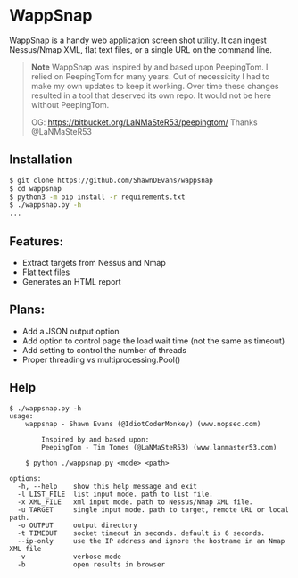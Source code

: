# WappSnap

WappSnap is a handy web application screen shot utility. It can ingest Nessus/Nmap XML, flat text files, or a single URL on the command line. 


> **Note**
> WappSnap was inspired by and based upon PeepingTom. I relied on PeepingTom for many years. Out of necessicity I had to make my own updates to keep it working. Over time these changes resulted in a tool that deserved its own repo. It would not be here without PeepingTom.
>
> OG: https://bitbucket.org/LaNMaSteR53/peepingtom/
> Thanks @LaNMaSteR53

## Installation

```bash
$ git clone https://github.com/ShawnDEvans/wappsnap
$ cd wappsnap
$ python3 -m pip install -r requirements.txt
$ ./wappsnap.py -h
...
```

## Features:
- Extract targets from Nessus and Nmap
- Flat text files
- Generates an HTML report

## Plans:
- Add a JSON output option 
- Add option to control page the load wait time (not the same as timeout)
- Add setting to control the number of threads
- Proper threading vs multiprocessing.Pool()

## Help
```
$ ./wappsnap.py -h
usage: 
    wappsnap - Shawn Evans (@IdiotCoderMonkey) (www.nopsec.com)

        Inspired by and based upon:
        PeepingTom - Tim Tomes (@LaNMaSteR53) (www.lanmaster53.com)

    $ python ./wappsnap.py <mode> <path>

options:
  -h, --help    show this help message and exit
  -l LIST_FILE  list input mode. path to list file.
  -x XML_FILE   xml input mode. path to Nessus/Nmap XML file.
  -u TARGET     single input mode. path to target, remote URL or local path.
  -o OUTPUT     output directory
  -t TIMEOUT    socket timeout in seconds. default is 6 seconds.
  --ip-only     use the IP address and ignore the hostname in an Nmap XML file
  -v            verbose mode
  -b            open results in browser

```
